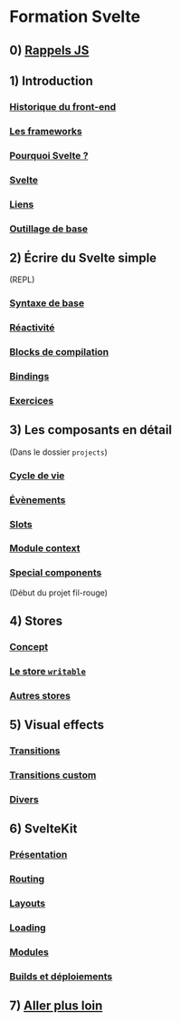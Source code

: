 # Formation Svelte

## 0) [Rappels JS](./contenus/0_reminders/0-1_index.md)

## 1) Introduction

### [Historique du front-end](./contenus/1_intro/1-1_history.md)

### [Les frameworks](./contenus/1_intro/1-2_frameworks.md)

### [Pourquoi Svelte ?](./contenus/1_intro/1-3_why_svelte.md)

### [Svelte](./contenus/1_intro/1-4_svelte.md)

### [Liens](./contenus/1_intro/1-5_links.md)

### [Outillage de base](./contenus/1_intro/1-6_tools.md)

## 2) Écrire du Svelte simple

(REPL)

### [Syntaxe de base](./contenus/2_syntax/2-1_bases.md)

### [Réactivité](./contenus/2_syntax/2-2_reactivity.md)

### [Blocks de compilation](./contenus/2_syntax/2-3_blocks.md)

### [Bindings](./contenus/2_syntax/2-4_bindings.md)

### [Exercices](./contenus/2_syntax/2-5_exos.md)

## 3) Les composants en détail

(Dans le dossier `projects`)

### [Cycle de vie](./contenus/3_components/3-1_lifecycle.md)

### [Évènements](./contenus/3_components/3-2_events.md)

### [Slots](./contenus/3_components/3-3_slots.md)

### [Module context](./contenus/3_components/3-4_context_module.md)

### [Special components](./contenus/3_components/3-5_special.md)

(Début du projet fil-rouge)

## 4) Stores

### [Concept](./contenus/4_stores/4-1_concept.md)

### [Le store `writable`](./contenus/4_stores/4-2_writable.md)

### [Autres stores](./contenus/4_stores/4-3_other.md)

## 5) Visual effects

### [Transitions](./contenus/5_visual/5-1_transitions.md)

### [Transitions custom](./contenus/5_visual/5-2_custom.md)

### [Divers](./contenus/5_visual/5-3_misc.md)

## 6) SvelteKit

### [Présentation](./contenus/6_svelte-kit/6-1_intro.md)

### [Routing](./contenus/6_svelte-kit/6-2_routing.md)

### [Layouts](./contenus/6_svelte-kit/6-3_layouts.md)

### [Loading](./contenus/6_svelte-kit/6-4_loading.md)

### [Modules](./contenus/6_svelte-kit/6-5_modules.md)

### [Builds et déploiements](./contenus/6_svelte-kit/6-6-build_and_deploy.md)

## 7) [Aller plus loin](./contenus/7_beyond/7-1_index.md)
